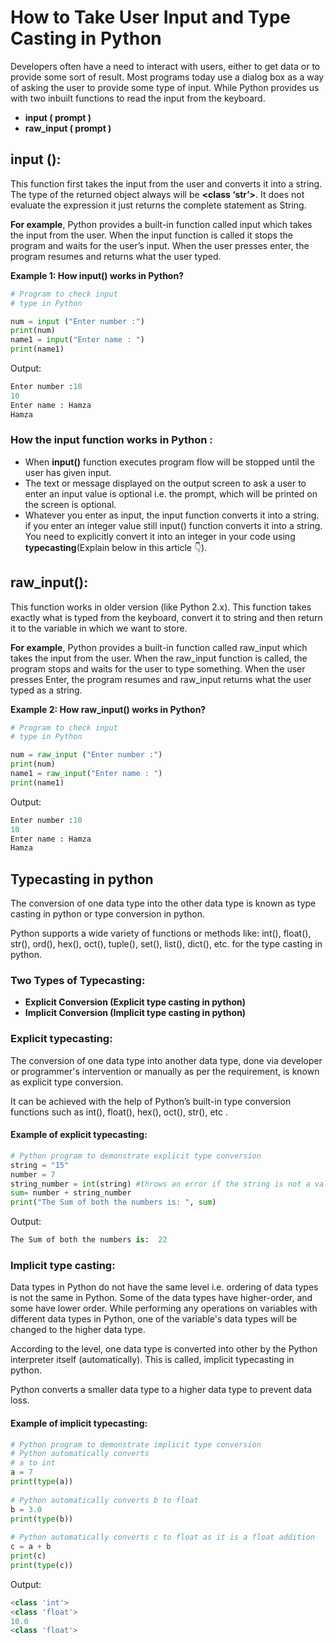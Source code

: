 # How to Take User Input and Type Casting in Python

Developers often have a need to interact with users, either to get data or to provide some sort of result. Most programs today use a dialog box as a way of asking the user to provide some type of input. While Python provides us with two inbuilt functions to read the input from the keyboard. 

- **input ( prompt )**
- **raw_input ( prompt )**

## **input ()**:
 This function first takes the input from the user and converts it into a string. The type of the returned object always will be **<class ‘str’>**. It does not evaluate the expression it just returns the complete statement as String. 

**For example**, Python provides a built-in function called input which takes the input from the user. When the input function is called it stops the program and waits for the user’s input. When the user presses enter, the program resumes and returns what the user typed. 

**Example 1: How input() works in Python?**

```python
# Program to check input
# type in Python

num = input ("Enter number :")
print(num)
name1 = input("Enter name : ")
print(name1)
```
Output:

```python
Enter number :10
10
Enter name : Hamza
Hamza
```
### How the input function works in Python : 
 
- When **input()** function executes program flow will be stopped until the user has given input.
- The text or message displayed on the output screen to ask a user to enter an input value is optional i.e. the prompt, which will be printed on the screen is optional.
- Whatever you enter as input, the input function converts it into a string. if you enter an integer value still input() function converts it into a string. You need to explicitly convert it into an integer in your code using **typecasting**(Explain below in this article 👇).

## **raw_input()**:
This function works in older version (like Python 2.x). This function takes exactly what is typed from the keyboard, convert it to string and then return it to the variable in which we want to store.

**For example**, Python provides a built-in function called raw_input which takes the input from the user. When the raw_input function is called, the program stops and waits for the user to type something. When the user presses Enter, the program resumes and raw_input returns what the user typed as a string.

**Example 2: How raw_input() works in Python?**

```python
# Program to check input
# type in Python

num = raw_input ("Enter number :")
print(num)
name1 = raw_input("Enter name : ")
print(name1)
```
Output:

```python
Enter number :10
10
Enter name : Hamza
Hamza
```
## Typecasting in python
The conversion of one data type into the other data type is known as type casting in python or type conversion in python.

Python supports a wide variety of functions or methods like: int(), float(), str(), ord(), hex(), oct(), tuple(), set(), list(), dict(), etc. for the type casting in python.

### Two Types of Typecasting:
- **Explicit Conversion (Explicit type casting in python)**
- **Implicit Conversion (Implicit type casting in python)**

### Explicit typecasting:
The conversion of one data type into another data type, done via developer or programmer's intervention or manually as per the requirement, is known as explicit type conversion.

It can be achieved with the help of Python’s built-in type conversion functions such as int(), float(), hex(), oct(), str(), etc .

#### Example of explicit typecasting:

```python
# Python program to demonstrate explicit type conversion
string = "15"
number = 7
string_number = int(string) #throws an error if the string is not a valid integer
sum= number + string_number
print("The Sum of both the numbers is: ", sum)
```
Output:

```python
The Sum of both the numbers is:  22
```
### Implicit type casting:
Data types in Python do not have the same level i.e. ordering of data types is not the same in Python. Some of the data types have higher-order, and some have lower order. While performing any operations on variables with different data types in Python, one of the variable's data types will be changed to the higher data type.

 According to the level, one data type is converted into other by the Python interpreter itself (automatically). This is called, implicit typecasting in python.

Python converts a smaller data type to a higher data type to prevent data loss.

#### Example of implicit typecasting:

```python
# Python program to demonstrate implicit type conversion
# Python automatically converts
# a to int
a = 7
print(type(a))
 
# Python automatically converts b to float
b = 3.0
print(type(b))
 
# Python automatically converts c to float as it is a float addition
c = a + b
print(c)
print(type(c))
```
Output:

```python
<class 'int'>
<class 'float'>
10.0
<class 'float'>
```